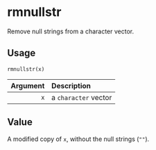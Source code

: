 rmnullstr
=========

Remove null strings from a character vector.

Usage
-----

    rmnullstr(x)
    
| Argument | Description          |
| -------: | :------------------- |
|      `x` | a `character` vector |

Value
-----

A modified copy of `x`, without the null strings (`""`).
